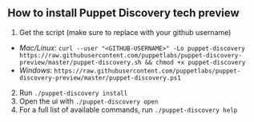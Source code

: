 ## How to install Puppet Discovery tech preview
1. Get the script (make sure to replace <GITHUB-USERNAME> with your github username)
  * *Mac/Linux*: ```curl --user "<GITHUB-USERNAME>" -Lo puppet-discovery https://raw.githubusercontent.com/puppetlabs/puppet-discovery-preview/master/puppet-discovery.sh && chmod +x puppet-discovery```
  * *Windows*: ```https://raw.githubusercontent.com/puppetlabs/puppet-discovery-preview/master/puppet-discovery.ps1```
2. Run ```./puppet-discovery install```
3. Open the ui with ```./puppet-discovery open```
4. For a full list of available commands, run ```./puppet-discovery help```
